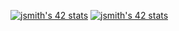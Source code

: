 [![jsmith's 42 stats](https://badge42.herokuapp.com/api/stats/jsmith)](https://github.com/JaeSeoKim/badge42)
[![jsmith's 42 stats](https://badge42.herokuapp.com/api/stats/jsmith?cursus=C%20Piscine)](https://github.com/JaeSeoKim/badge42)

